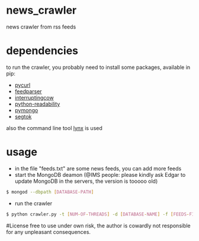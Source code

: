 # news_crawler
news crawler from rss feeds

# dependencies
to run the crawler, you probably need to install some packages, available in pip:
* [pycurl]
* [feedparser]
* [interruptingcow]
* [python-readability]
* [pymongo]
* [segtok]

also the command line tool [lynx] is used

# usage
* in the file "feeds.txt" are some news feeds, you can add more feeds
* start the MongoDB deamon (@IMS people: please kindly ask Edgar to update MongoDB in the servers, the version is tooooo old)
```sh
$ mongod --dbpath [DATABASE-PATH]
```
* run the crawler
```sh
$ python crawler.py -t [NUM-OF-THREADS] -d [DATABASE-NAME] -f [FEEDS-FILE]
```

#License
free to use under own risk, the author is cowardly not responsible for any unpleasant consequences.


[pycurl]:https://github.com/pycurl/pycurl
[feedparser]:https://github.com/kurtmckee/feedparser
[interruptingcow]:https://pypi.python.org/pypi/interruptingcow/
[python-readability]:https://github.com/buriy/python-readability
[pymongo]:http://docs.mongodb.org/ecosystem/drivers/python/
[segtok]:https://github.com/fnl/segtok
[lynx]:http://lynx.isc.org
